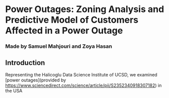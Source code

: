 # Power Outages: Zoning Analysis and Predictive Model of Customers Affected in a Power Outage

### Made by Samuel Mahjouri and Zoya Hasan

## Introduction

Representing the Halicoglu Data Science Institute of UCSD, we examined [power outages](provided by https://www.sciencedirect.com/science/article/pii/S2352340918307182) in the USA 
